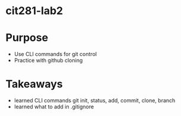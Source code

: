 # cit281-lab2

# Purpose
- Use CLI commands for git control
- Practice with github cloning

# Takeaways
- learned CLI commands git init, status, add, commit, clone, branch
- learned what to add in .gitignore
